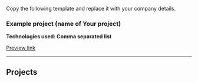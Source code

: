 Copy the following template and replace it with your company details.

### Example project (name of Your project)

**Technologies used: Comma separated list**

[Preview link](https://www.link-to-your-projects-github.com)

____

## Projects